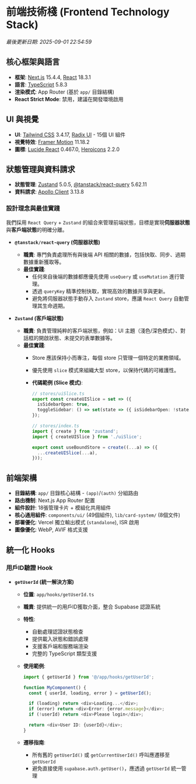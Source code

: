 # 前端技術棧 (Frontend Technology Stack)

_最後更新日期: 2025-09-01 22:54:59_

## 核心框架與語言

- **框架**: [Next.js](https://nextjs.org/) 15.4.4, [React](https://react.dev/) 18.3.1
- **語言**: [TypeScript](https://www.typescriptlang.org/) 5.8.3
- **渲染模式**: App Router (基於 `app/` 目錄結構)
- **React Strict Mode**: 禁用，建議在開發環境啟用

## UI 與視覺

- **UI**: [Tailwind CSS](https://tailwindcss.com/) 3.4.17, [Radix UI](https://www.radix-ui.com/) - 15個 UI 組件
- **視覺特效**: [Framer Motion](https://www.framer.com/motion/) 11.18.2
- **圖標**: [Lucide React](https://lucide.dev/) 0.467.0, [Heroicons](https://heroicons.com/) 2.2.0

## 狀態管理與資料請求

- **狀態管理**: [Zustand](https://zustand-demo.pmnd.rs/) 5.0.5, [@tanstack/react-query](https://tanstack.com/query/latest) 5.62.11
- **資料請求**: [Apollo Client](https://www.apollographql.com/docs/react/) 3.13.8

### 設計理念與最佳實踐

我們採用 `React Query` + `Zustand` 的組合來管理前端狀態，目標是實現**伺服器狀態**與**客戶端狀態**的明確分離。

- **`@tanstack/react-query` (伺服器狀態)**
  - **職責**: 專門負責處理所有與後端 API 相關的數據，包括快取、同步、過期數據重新獲取等。
  - **最佳實踐**:
    - 任何來自後端的數據都應優先使用 `useQuery` 或 `useMutation` 進行管理。
    - 透過 `queryKey` 精準控制快取，實現高效的數據共享與更新。
    - 避免將伺服器狀態手動存入 `Zustand` store，應讓 `React Query` 自動管理其生命週期。

- **`Zustand` (客戶端狀態)**
  - **職責**: 負責管理純粹的客戶端狀態，例如：UI 主題（淺色/深色模式）、對話框的開啟狀態、未提交的表單數據等。
  - **最佳實踐**:
    - Store 應該保持小而專注，每個 store 只管理一個特定的業務領域。
    - 優先使用 `slice` 模式來組織大型 store，以保持代碼的可維護性。
    - **代碼範例 (Slice 模式)**:

      ```typescript
      // stores/uiSlice.ts
      export const createUISlice = set => ({
        isSidebarOpen: true,
        toggleSidebar: () => set(state => ({ isSidebarOpen: !state.isSidebarOpen })),
      });

      // stores/index.ts
      import { create } from 'zustand';
      import { createUISlice } from './uiSlice';

      export const useBoundStore = create((...a) => ({
        ...createUISlice(...a),
      }));
      ```

## 前端架構

- **目錄結構**: `app/` 目錄核心結構 - `(app)`/`(auth)` 分組路由
- **路由機制**: Next.js App Router 配置
- **組件設計**: 18張管理卡片 + 模組化共用組件
- **核心通用組件**: `components/ui/` (49個組件), `lib/card-system/` (8個文件)
- **部署優化**: Vercel 獨立輸出模式 (`standalone`), ISR 啟用
- **圖像優化**: WebP, AVIF 格式支援

## 統一化 Hooks

### 用戶ID驗證 Hook

- **`getUserId` (統一解決方案)**
  - **位置**: `app/hooks/getUserId.ts`
  - **職責**: 提供統一的用戶ID獲取介面，整合 Supabase 認證系統
  - **特性**:
    - 自動處理認證狀態檢查
    - 提供載入狀態和錯誤處理
    - 支援客戶端和服務端渲染
    - 完整的 TypeScript 類型支援
  - **使用範例**:

    ```typescript
    import { getUserId } from '@/app/hooks/getUserId';

    function MyComponent() {
      const { userId, loading, error } = getUserId();

      if (loading) return <div>Loading...</div>;
      if (error) return <div>Error: {error.message}</div>;
      if (!userId) return <div>Please login</div>;

      return <div>User ID: {userId}</div>;
    }
    ```

  - **遷移指南**:
    - 所有舊的 `getUserId()` 或 `getCurrentUserId()` 呼叫應遷移至 `getUserId`
    - 避免直接使用 `supabase.auth.getUser()`，應透過 `getUserId` 統一管理
